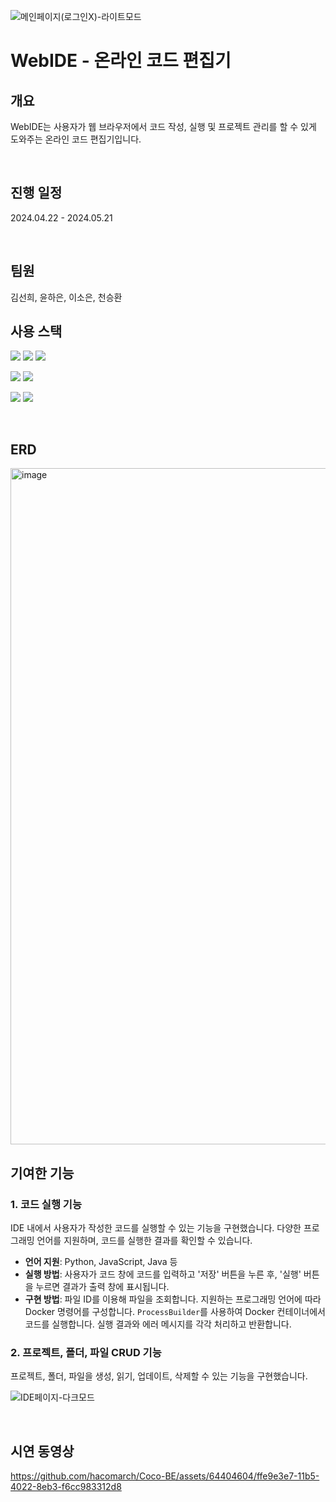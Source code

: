 
![메인페이지(로그인X)-라이트모드](https://github.com/hacomarch/Coco-BE/assets/64404604/2623162a-e3f8-4e49-b026-8a432f2bdf04)

# WebIDE - 온라인 코드 편집기

## 개요
WebIDE는 사용자가 웹 브라우저에서 코드 작성, 실행 및 프로젝트 관리를 할 수 있게 도와주는 온라인 코드 편집기입니다.

<br>

## 진행 일정
2024.04.22 - 2024.05.21

<br>

## 팀원
김선희, 윤하은, 이소은, 천승환

## 사용 스택

<img src="https://img.shields.io/badge/SpringBoot-6DB33F?style=for-the-badge&logo=SpringBoot&logoColor=white"> <img src="https://img.shields.io/badge/SpringSecurity-6DB33F?style=for-the-badge&logo=SpringSecurity&logoColor=white"> <img src="https://img.shields.io/badge/JPA-6DB33F?style=for-the-badge&logo=&logoColor=white">

<img src="https://img.shields.io/badge/MySQL-4479A1?style=for-the-badge&logo=MySQL&logoColor=white"> <img src="https://img.shields.io/badge/Redis-DC382D?style=for-the-badge&logo=Redis&logoColor=white">


<img src="https://img.shields.io/badge/Amazon%20EC2-FF9900?style=for-the-badge&logo=AmazonEC2&logoColor=white"> <img src="https://img.shields.io/badge/Docker-2496ED?style=for-the-badge&logo=Docker&logoColor=white">

<br>

## ERD

<img width="1082" alt="image" src="https://github.com/hacomarch/Coco-BE/assets/64404604/1afadfee-7a1c-402a-9cc1-77b8ba3975a1">

<br>

## 기여한 기능

### 1. 코드 실행 기능
IDE 내에서 사용자가 작성한 코드를 실행할 수 있는 기능을 구현했습니다. 다양한 프로그래밍 언어를 지원하며, 코드를 실행한 결과를 확인할 수 있습니다.
- **언어 지원**: Python, JavaScript, Java 등
- **실행 방법**: 사용자가 코드 창에 코드를 입력하고 '저장' 버튼을 누른 후, '실행' 버튼을 누르면 결과가 출력 창에 표시됩니다.
- **구현 방법**: 파일 ID를 이용해 파일을 조회합니다. 지원하는 프로그래밍 언어에 따라 Docker 명령어를 구성합니다. `ProcessBuilder`를 사용하여 Docker 컨테이너에서 코드를 실행합니다. 실행 결과와 에러 메시지를 각각 처리하고 반환합니다.
### 2. 프로젝트, 폴더, 파일 CRUD 기능
프로젝트, 폴더, 파일을 생성, 읽기, 업데이트, 삭제할 수 있는 기능을 구현했습니다.

![IDE페이지-다크모드](https://github.com/hacomarch/Coco-BE/assets/64404604/438df8a8-6be3-4dd9-99f6-da15c5a4e911)

<br>

## 시연 동영상
https://github.com/hacomarch/Coco-BE/assets/64404604/ffe9e3e7-11b5-4022-8eb3-f6cc983312d8
